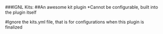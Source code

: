 ###IGNL Kits:
##An awesome kit plugin
*Cannot be configurable, built into the plugin itself


#Ignore the kits.yml file, that is for configurations when this plugin is finalized
